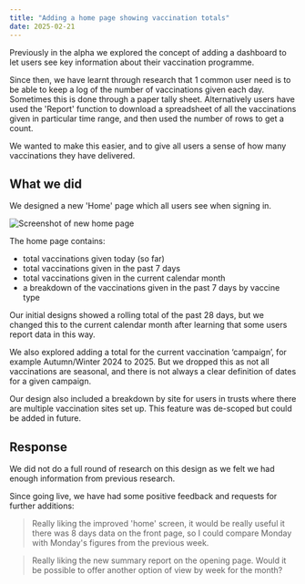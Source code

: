 ```yaml
---
title: "Adding a home page showing vaccination totals"
date: 2025-02-21
---
```


Previously in the alpha we explored the concept of adding a dashboard to let users see key information about their vaccination programme.

Since then, we have learnt through research that 1 common user need is to be able to keep a log of the number of vaccinations given each day. Sometimes this is done through a paper tally sheet. Alternatively users have used the 'Report' function to download a spreadsheet of all the vaccinations given in particular time range, and then used the number of rows to get a count.

We wanted to make this easier, and to give all users a sense of how many vaccinations they have delivered.

## What we did

We designed a new 'Home' page which all users see when signing in.

![Screenshot of new home page](new-home-page.png)

The home page contains:

* total vaccinations given today (so far)
* total vaccinations given in the past 7 days
* total vaccinations given in the current calendar month
* a breakdown of the vaccinations given in the past 7 days by vaccine type

Our initial designs showed a rolling total of the past 28 days, but we changed this to the current calendar month after learning that some users report data in this way.

We also explored adding a total for the current vaccination ‘campaign’, for example Autumn/Winter 2024 to 2025. But we dropped this as not all vaccinations are seasonal, and there is not always a clear definition of dates for a given campaign.

Our design also included a breakdown by site for users in trusts where there are multiple vaccination sites set up. This feature was de-scoped but could be added in future.

## Response

We did not do a full round of research on this design as we felt we had enough information from previous research.

Since going live, we have had some positive feedback and requests for further additions:

> Really liking the improved 'home' screen, it would be really useful it there was 8 days data on the front page, so I could compare Monday with Monday's figures from the previous week.

> Really liking the new summary report on the opening page. Would it be possible to offer another option of view by week for the month?
